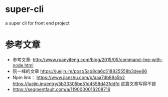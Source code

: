 # super-cli
a super cli for front end project

# 参考文章
- 参考文章: http://www.ruanyifeng.com/blog/2015/05/command-line-with-node.html        
- 阮一峰的文章 https://juejin.im/post/5ab8da6c518825558b3dee66
- Npm link： https://www.jianshu.com/p/aaa7db89a5b2
https://juejin.im/entry/5b33305be51d4558d43fddfd      这篇文章写得不错
- https://segmentfault.com/a/1190000016208716
